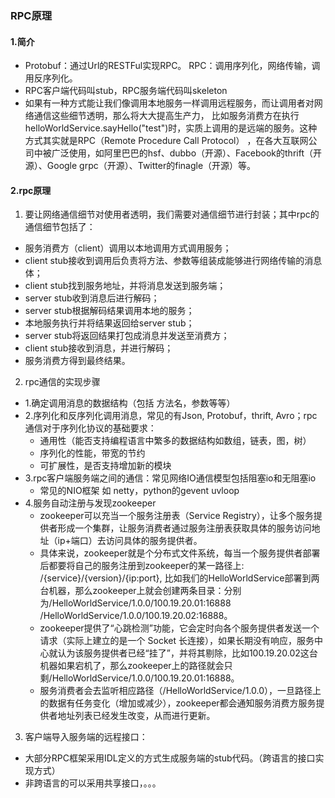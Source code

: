 ### RPC原理

#### 1.简介
* Protobuf：通过Url的RESTFul实现RPC。 RPC：调用序列化，网络传输，调用反序列化。
* RPC客户端代码叫stub，RPC服务端代码叫skeleton
*  如果有一种方式能让我们像调用本地服务一样调用远程服务，而让调用者对网络通信这些细节透明，那么将大大提高生产力，
比如服务消费方在执行helloWorldService.sayHello("test")时，实质上调用的是远端的服务。这种方式其实就是RPC（Remote Procedure Call Protocol）
，在各大互联网公司中被广泛使用，如阿里巴巴的hsf、dubbo（开源）、Facebook的thrift（开源）、Google grpc（开源）、Twitter的finagle（开源）等。

#### 2.rpc原理
1. 要让网络通信细节对使用者透明，我们需要对通信细节进行封装；其中rpc的通信细节包括了：
  * 服务消费方（client）调用以本地调用方式调用服务；
  * client stub接收到调用后负责将方法、参数等组装成能够进行网络传输的消息体；
  * client stub找到服务地址，并将消息发送到服务端；
  * server stub收到消息后进行解码；
  * server stub根据解码结果调用本地的服务；
  * 本地服务执行并将结果返回给server stub；
  * server stub将返回结果打包成消息并发送至消费方；
  * client stub接收到消息，并进行解码；
  * 服务消费方得到最终结果。
  
2. rpc通信的实现步骤
  * 1.确定调用消息的数据结构（包括 方法名，参数等等）
  * 2.序列化和反序列化调用消息，常见的有Json, Protobuf，thrift, Avro；rpc通信对于序列化协议的基础要求：
    * 通用性（能否支持编程语言中繁多的数据结构如数组，链表，图，树）
    * 序列化的性能，带宽的节约
    * 可扩展性，是否支持增加新的模块
  * 3.rpc客户端服务端之间的通信：常见网络IO通信模型包括阻塞io和无阻塞io
    * 常见的NIO框架 如 netty，python的gevent uvloop
  * 4.服务自动注册与发现zookeeper
    * zookeeper可以充当一个服务注册表（Service Registry），让多个服务提供者形成一个集群，让服务消费者通过服务注册表获取具体的服务访问地址（ip+端口）去访问具体的服务提供者。
    * 具体来说，zookeeper就是个分布式文件系统，每当一个服务提供者部署后都要将自己的服务注册到zookeeper的某一路径上: /{service}/{version}/{ip:port}, 比如我们的HelloWorldService部署到两台机器，那么zookeeper上就会创建两条目录：分别为/HelloWorldService/1.0.0/100.19.20.01:16888  /HelloWorldService/1.0.0/100.19.20.02:16888。
    * zookeeper提供了“心跳检测”功能，它会定时向各个服务提供者发送一个请求（实际上建立的是一个 Socket 长连接），如果长期没有响应，服务中心就认为该服务提供者已经“挂了”，并将其剔除，比如100.19.20.02这台机器如果宕机了，那么zookeeper上的路径就会只剩/HelloWorldService/1.0.0/100.19.20.01:16888。
    * 服务消费者会去监听相应路径（/HelloWorldService/1.0.0），一旦路径上的数据有任务变化（增加或减少），zookeeper都会通知服务消费方服务提供者地址列表已经发生改变，从而进行更新。


3. 客户端导入服务端的远程接口：
 * 大部分RPC框架采用IDL定义的方式生成服务端的stub代码。（跨语言的接口实现方式）
 * 非跨语言的可以采用共享接口，。。。
 


